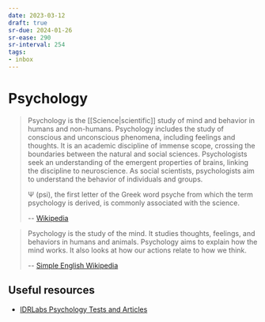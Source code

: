 ```yaml
---
date: 2023-03-12
draft: true
sr-due: 2024-01-26
sr-ease: 290
sr-interval: 254
tags:
- inbox
---
```


# Psychology

> Psychology is the [[Science|scientific]] study of mind and behavior in humans
> and non-humans. Psychology includes the study of conscious and unconscious
> phenomena, including feelings and thoughts. It is an academic discipline of
> immense scope, crossing the boundaries between the natural and social
> sciences. Psychologists seek an understanding of the emergent properties of
> brains, linking the discipline to neuroscience. As social scientists,
> psychologists aim to understand the behavior of individuals and groups.
>
> Ψ (psi), the first letter of the Greek word psyche from which the term
> psychology is derived, is commonly associated with the science.
>
> -- [Wikipedia](https://en.wikipedia.org/wiki/Psychology)

> Psychology is the study of the mind. It studies thoughts, feelings, and
> behaviors in humans and animals. Psychology aims to explain how the mind
> works. It also looks at how our actions relate to how we think.
>
> -- [Simple English Wikipedia](https://simple.wikipedia.org/wiki/Psychology)

## Useful resources

- [IDRLabs Psychology Tests and Articles](https://www.idrlabs.com/)